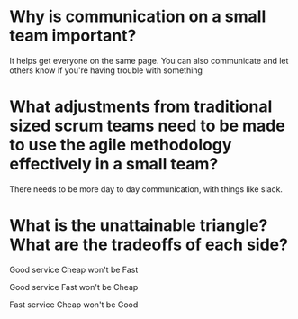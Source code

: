 # Why is communication on a small team important?
It helps get everyone on the same page.
You can also communicate and let others know if you're having trouble with something

# What adjustments from traditional sized scrum teams need to be made to use the agile methodology effectively in a small team?
There needs to be more day to day communication, with things like slack.

# What is the unattainable triangle? What are the tradeoffs of each side?
Good service Cheap won't be Fast

Good service Fast won't be Cheap

Fast service Cheap won't be Good